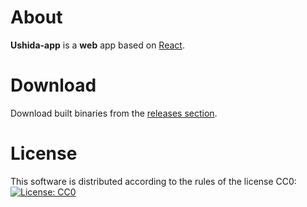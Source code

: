 # About

**Ushida-app** is a **web** app based on [React](https://reactjs.org/).

# Download

Download built binaries from the [releases section](https://github.com/10k20/ushida-app/releases).

# License

This software is distributed according to the rules of the license СС0:  [![License: CC0](https://img.shields.io/badge/License-CC0-red.svg)](http://creativecommons.org/publicdomain/zero/1.0/)
